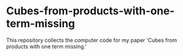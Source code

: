 # Cubes-from-products-with-one-term-missing

This repository collects the computer code for my paper 'Cubes from products with one term missing.'
